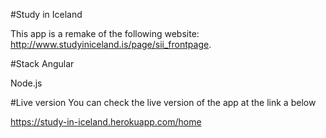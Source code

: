 #Study in Iceland

This app is a remake of the following website: http://www.studyiniceland.is/page/sii_frontpage.

#Stack
Angular

Node.js

#Live version
You can check the live version of the app at the link a below

https://study-in-iceland.herokuapp.com/home

